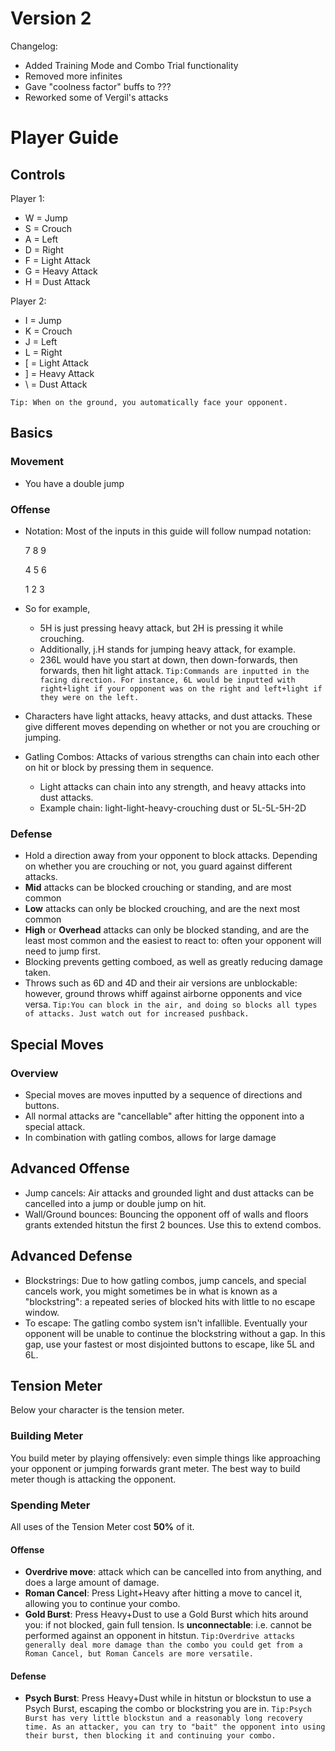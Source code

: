 # Version 2
Changelog:
- Added Training Mode and Combo Trial functionality
- Removed more infinites
- Gave "coolness factor" buffs to ???
- Reworked some of Vergil's attacks

# Player Guide

## Controls
Player 1: 
- W = Jump
- S = Crouch
- A = Left
- D = Right
- F = Light Attack
- G = Heavy Attack
- H = Dust Attack

Player 2: 
- I = Jump
- K = Crouch
- J = Left
- L = Right
- [ = Light Attack
- ] = Heavy Attack
- \ = Dust Attack

```Tip: When on the ground, you automatically face your opponent.```

## Basics
### Movement
- You have a double jump
### Offense
- Notation: Most of the inputs in this guide will follow numpad notation:

  7 8 9
  
  4 5 6
  
  1 2 3
  
- So for example,
    - 5H is just pressing heavy attack, but 2H is pressing it while crouching.
    - Additionally, j.H stands for jumping heavy attack, for example.
    - 236L would have you start at down, then down-forwards, then forwards, then hit light attack.
```Tip:Commands are inputted in the facing direction. For instance, 6L would be inputted with right+light if your opponent was on the right and left+light if they were on the left.```
- Characters have light attacks, heavy attacks, and dust attacks. These give different moves depending on whether or not you are crouching or jumping.
- Gatling Combos: Attacks of various strengths can chain into each other on hit or block by pressing them in sequence.
    - Light attacks can chain into any strength, and heavy attacks into dust attacks.
    - Example chain: light-light-heavy-crouching dust or 5L-5L-5H-2D
### Defense
- Hold a direction away from your opponent to block attacks. Depending on whether you are crouching or not, you guard against different attacks.
- **Mid** attacks can be blocked crouching or standing, and are most common
- **Low** attacks can only be blocked crouching, and are the next most common
- **High** or **Overhead** attacks can only be blocked standing, and are the least most common and the easiest to react to: often your opponent will need to jump first.
- Blocking prevents getting comboed, as well as greatly reducing damage taken.
- Throws such as 6D and 4D and their air versions are unblockable: however, ground throws whiff against airborne opponents and vice versa.
```Tip:You can block in the air, and doing so blocks all types of attacks. Just watch out for increased pushback.```

## Special Moves
### Overview
- Special moves are moves inputted by a sequence of directions and buttons.
- All normal attacks are "cancellable" after hitting the opponent into a special attack.
- In combination with gatling combos, allows for large damage



## Advanced Offense
- Jump cancels: Air attacks and grounded light and dust attacks can be cancelled into a jump or double jump on hit.
- Wall/Ground bounces: Bouncing the opponent off of walls and floors grants extended hitstun the first 2 bounces. Use this to extend combos.
## Advanced Defense
- Blockstrings: Due to how gatling combos, jump cancels, and special cancels work, you might sometimes be in what is known as a "blockstring": a repeated series of blocked hits with little to no escape window.
- To escape: The gatling combo system isn't infallible. Eventually your opponent will be unable to continue the blockstring without a gap. In this gap, use your fastest or most disjointed buttons to escape, like 5L and 6L.


## Tension Meter
Below your character is the tension meter.
### Building Meter
You build meter by playing offensively: even simple things like approaching your opponent or jumping forwards grant meter. The best way to build meter though is attacking the opponent.
### Spending Meter
All uses of the Tension Meter cost **50%** of it.
#### Offense
- **Overdrive move**: attack which can be cancelled into from anything, and does a large amount of damage.
- **Roman Cancel**: Press Light+Heavy after hitting a move to cancel it, allowing you to continue your combo.
- **Gold Burst**: Press Heavy+Dust to use a Gold Burst which hits around you: if not blocked, gain full tension. Is **unconnectable**: i.e. cannot be performed against an opponent in hitstun.
```Tip:Overdrive attacks generally deal more damage than the combo you could get from a Roman Cancel, but Roman Cancels are more versatile.```
#### Defense
- **Psych Burst**: Press Heavy+Dust while in hitstun or blockstun to use a Psych Burst, escaping the combo or blockstring you are in.
```Tip:Psych Burst has very little blockstun and a reasonably long recovery time. As an attacker, you can try to "bait" the opponent into using their burst, then blocking it and continuing your combo.```
